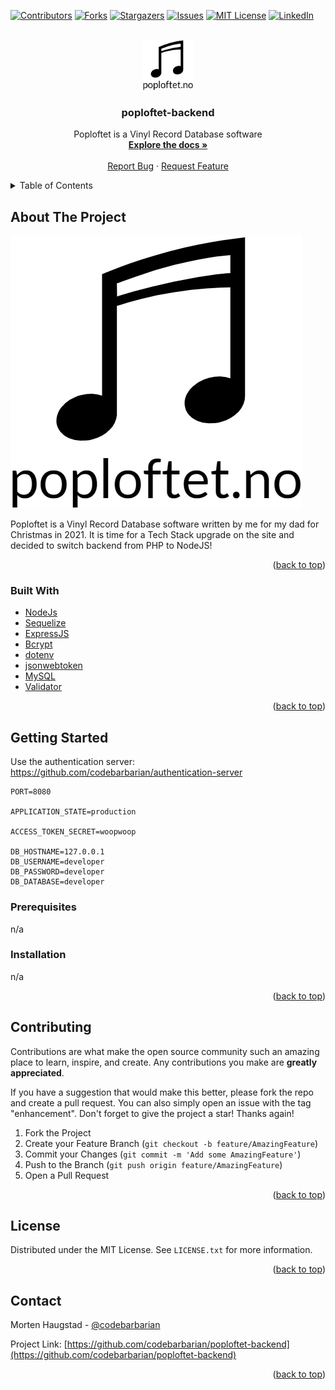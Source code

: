 <div id="top"></div>
<!--
*** Thanks for checking out the Best-README-Template. If you have a suggestion
*** that would make this better, please fork the repo and create a pull request
*** or simply open an issue with the tag "enhancement".
*** Don't forget to give the project a star!
*** Thanks again! Now go create something AMAZING! :D
-->



<!-- PROJECT SHIELDS -->
<!--
*** I'm using markdown "reference style" links for readability.
*** Reference links are enclosed in brackets [ ] instead of parentheses ( ).
*** See the bottom of this document for the declaration of the reference variables
*** for contributors-url, forks-url, etc. This is an optional, concise syntax you may use.
*** https://www.markdownguide.org/basic-syntax/#reference-style-links
-->
[![Contributors][contributors-shield]][contributors-url]
[![Forks][forks-shield]][forks-url]
[![Stargazers][stars-shield]][stars-url]
[![Issues][issues-shield]][issues-url]
[![MIT License][license-shield]][license-url]
[![LinkedIn][linkedin-shield]][linkedin-url]



<!-- PROJECT LOGO -->
<br />
<div align="center">
  <a href="https://github.com/codebarbarian/poploftet-backend">
    <img src="images/logo.png" alt="Logo" width="80" height="80">
  </a>

<h3 align="center">poploftet-backend</h3>

  <p align="center">
    Poploftet is a Vinyl Record Database software
    <br />
    <a href="https://github.com/codebarbarian/poploftet-backend"><strong>Explore the docs »</strong></a>
    <br />
    <br />
    <a href="https://github.com/codebarbarian/poploftet-backend/issues">Report Bug</a>
    ·
    <a href="https://github.com/codebarbarian/poploftet-backend/issues">Request Feature</a>
  </p>
</div>



<!-- TABLE OF CONTENTS -->
<details>
  <summary>Table of Contents</summary>
  <ol>
    <li>
      <a href="#about-the-project">About The Project</a>
      <ul>
        <li><a href="#built-with">Built With</a></li>
      </ul>
    </li>
    <li>
      <a href="#getting-started">Getting Started</a>
      <ul>
        <li><a href="#prerequisites">Prerequisites</a></li>
        <li><a href="#installation">Installation</a></li>
      </ul>
    </li>
    <li><a href="#contributing">Contributing</a></li>
    <li><a href="#license">License</a></li>
    <li><a href="#contact">Contact</a></li>
  </ol>
</details>



<!-- ABOUT THE PROJECT -->
## About The Project

[![Product Name Screen Shot][product-screenshot]](https://example.com)

 Poploftet is a Vinyl Record Database software written by me for my dad for Christmas in 2021. It is time for a Tech Stack upgrade on the site and decided to switch backend from PHP to NodeJS!


<p align="right">(<a href="#top">back to top</a>)</p>

### Built With

* [NodeJs](https://nodejs.org/)
* [Sequelize](https://sequelize.org/)
* [ExpressJS](https://expressjs.com/)
* [Bcrypt](https://github.com/kelektiv/node.bcrypt.js)
* [dotenv](https://github.com/motdotla/dotenv)
* [jsonwebtoken](https://github.com/auth0/node-jsonwebtoken)
* [MySQL](https://github.com/mysqljs/mysql)
* [Validator](https://github.com/validatorjs/validator.js)

<p align="right">(<a href="#top">back to top</a>)</p>



<!-- GETTING STARTED -->
## Getting Started

Use the authentication server: https://github.com/codebarbarian/authentication-server

```text
PORT=8080

APPLICATION_STATE=production

ACCESS_TOKEN_SECRET=woopwoop

DB_HOSTNAME=127.0.0.1
DB_USERNAME=developer
DB_PASSWORD=developer
DB_DATABASE=developer
```

### Prerequisites

n/a

### Installation
n/a

<p align="right">(<a href="#top">back to top</a>)</p>


<!-- CONTRIBUTING -->
## Contributing

Contributions are what make the open source community such an amazing place to learn, inspire, and create. Any contributions you make are **greatly appreciated**.

If you have a suggestion that would make this better, please fork the repo and create a pull request. You can also simply open an issue with the tag "enhancement".
Don't forget to give the project a star! Thanks again!

1. Fork the Project
2. Create your Feature Branch (`git checkout -b feature/AmazingFeature`)
3. Commit your Changes (`git commit -m 'Add some AmazingFeature'`)
4. Push to the Branch (`git push origin feature/AmazingFeature`)
5. Open a Pull Request

<p align="right">(<a href="#top">back to top</a>)</p>



<!-- LICENSE -->
## License

Distributed under the MIT License. See `LICENSE.txt` for more information.

<p align="right">(<a href="#top">back to top</a>)</p>



<!-- CONTACT -->
## Contact

Morten Haugstad - [@codebarbarian](https://twitter.com/codebarbarian) 

Project Link: [https://github.com/codebarbarian/poploftet-backend](https://github.com/codebarbarian/poploftet-backend)

<p align="right">(<a href="#top">back to top</a>)</p>




<!-- MARKDOWN LINKS & IMAGES -->
<!-- https://www.markdownguide.org/basic-syntax/#reference-style-links -->
[contributors-shield]: https://img.shields.io/github/contributors/codebarbarian/poploftet-backend.svg?style=for-the-badge
[contributors-url]: https://github.com/codebarbarian/poploftet-backend/graphs/contributors
[forks-shield]: https://img.shields.io/github/forks/codebarbarian/poploftet-backend.svg?style=for-the-badge
[forks-url]: https://github.com/codebarbarian/poploftet-backend/network/members
[stars-shield]: https://img.shields.io/github/stars/codebarbarian/poploftet-backend.svg?style=for-the-badge
[stars-url]: https://github.com/codebarbarian/poploftet-backend/stargazers
[issues-shield]: https://img.shields.io/github/issues/codebarbarian/poploftet-backend.svg?style=for-the-badge
[issues-url]: https://github.com/codebarbarian/poploftet-backend/issues
[license-shield]: https://img.shields.io/github/license/codebarbarian/poploftet-backend.svg?style=for-the-badge
[license-url]: https://github.com/codebarbarian/poploftet-backend/blob/master/LICENSE.txt
[linkedin-shield]: https://img.shields.io/badge/-LinkedIn-black.svg?style=for-the-badge&logo=linkedin&colorB=555
[linkedin-url]: https://linkedin.com/in/mortenhaugstad
[product-screenshot]: images/logo.png
